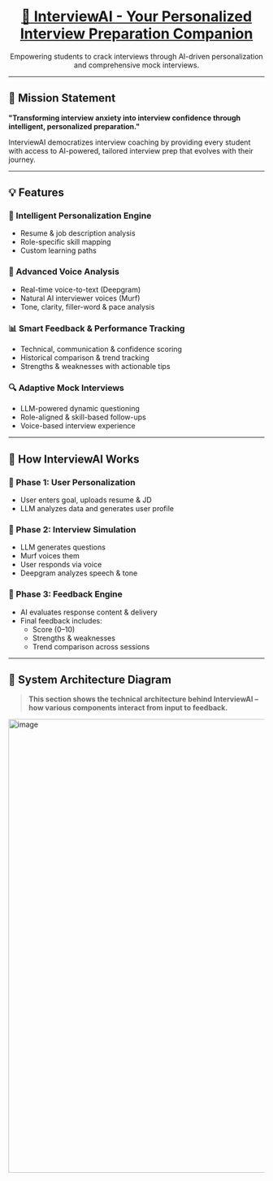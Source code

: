 <a href="https://your-demo-link.vercel.app/">
  <h1 align="center">🚀 InterviewAI - Your Personalized Interview Preparation Companion</h1>
</a>

<p align="center">
  Empowering students to crack interviews through AI-driven personalization and comprehensive mock interviews.
</p>

---

## 🎯 Mission Statement

**"Transforming interview anxiety into interview confidence through intelligent, personalized preparation."**

InterviewAI democratizes interview coaching by providing every student with access to AI-powered, tailored interview prep that evolves with their journey.

---

## 💡 Features

### 🧠 Intelligent Personalization Engine
- Resume & job description analysis
- Role-specific skill mapping
- Custom learning paths

### 🎤 Advanced Voice Analysis
- Real-time voice-to-text (Deepgram)
- Natural AI interviewer voices (Murf)
- Tone, clarity, filler-word & pace analysis

### 📊 Smart Feedback & Performance Tracking
- Technical, communication & confidence scoring
- Historical comparison & trend tracking
- Strengths & weaknesses with actionable tips

### 🔍 Adaptive Mock Interviews
- LLM-powered dynamic questioning
- Role-aligned & skill-based follow-ups
- Voice-based interview experience

---

## 🔄 How InterviewAI Works

### 📌 Phase 1: User Personalization
- User enters goal, uploads resume & JD
- LLM analyzes data and generates user profile

### 🎤 Phase 2: Interview Simulation
- LLM generates questions
- Murf voices them
- User responds via voice
- Deepgram analyzes speech & tone

### 🧠 Phase 3: Feedback Engine
- AI evaluates response content & delivery
- Final feedback includes:
  - Score (0–10)
  - Strengths & weaknesses
  - Trend comparison across sessions

---

## 🧩 System Architecture Diagram

> **This section shows the technical architecture behind InterviewAI – how various components interact from input to feedback.**

<img width="1600" height="893" alt="image" src="https://github.com/user-attachments/assets/e1ac3cb0-219f-41ae-96da-73d7e58732ec" />


